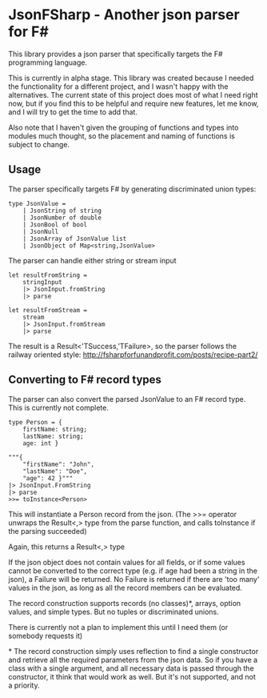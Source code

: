 JsonFSharp - Another json parser for F#
=======================================

This library provides a json parser that specifically targets the F#
programming language. 

This is currently in alpha stage. This library was created because I needed the
functionality for a different project, and I wasn't happy with the
alternatives. The current state of this project does most of what I need right
now, but if you find this to be helpful and require new features, let me know,
and I will try to get the time to add that.

Also note that I haven't given the grouping of functions and types into modules
much thought, so the placement and naming of functions is subject to change.

Usage
-----

The parser specifically targets F# by generating discriminated union types:

```F#
type JsonValue =
    | JsonString of string
    | JsonNumber of double
    | JsonBool of bool
    | JsonNull
    | JsonArray of JsonValue list
    | JsonObject of Map<string,JsonValue>
```

The parser can handle either string or stream input

```F#
let resultFromString =
    stringInput 
    |> JsonInput.fromString 
    |> parse

let resultFromStream =
    stream
    |> JsonInput.fromStream
    |> parse
```

The result is a Result<'TSuccess,'TFailure>, so the parser follows the railway
oriented style: http://fsharpforfunandprofit.com/posts/recipe-part2/

Converting to F# record types
-----------------------------

The parser can also convert the parsed JsonValue to an F# record type. This is
currently not complete.

```F#
type Person = {
    firstName: string;
    lastName: string;
    age: int }

"""{
    "firstName": "John",
    "lastName": "Doe",
    "age": 42 }"""
|> JsonInput.FromString
|> parse
>>= toInstance<Person>
```

This will instantiate a Person record from the json. (The >>= operator unwraps
the Result<,> type from the parse function, and calls toInstance if the parsing
succeeded)

Again, this returns a Result<,> type

If the json object does not contain values for all fields, or if some values
cannot be converted to the correct type (e.g. if age had been a string in the
json), a Failure will be returned. No Failure is returned if there are 'too
many' values in the json, as long as all the record members can be evaluated.

The record construction supports records (no classes)*, arrays, option values,
and simple types. But no tuples or discriminated unions. 

There is currently not a plan to implement this until I need them (or somebody
requests it)

\* The record construction simply uses reflection to find a single constructor
  and retrieve all the required parameters from the json data. So if you have a
class with a single argument, and all necessary data is passed through the
constructor, it think that would work as well. But it's not supported, and not
a priority.
